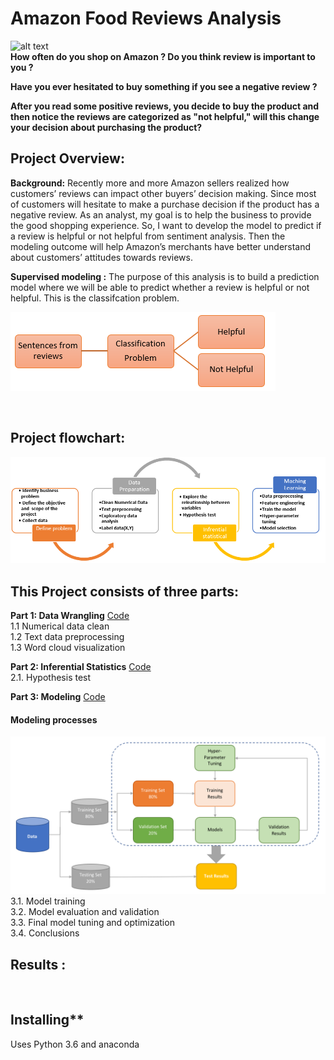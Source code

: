 # Amazon Food Reviews Analysis
![alt text](http://media.corporate-ir.net/media_files/IROL/17/176060/img/logos/amazon_logo_RGB.jpg)
<Br/>**How often do you shop on Amazon ? Do you think review is important to you ?**

**Have you ever hesitated to buy something if you see a negative review ?** 

**After you read some positive reviews, you decide to buy the product and then notice the reviews are categorized as "not helpful," will this change your decision about purchasing the product?**


## Project Overview: 

**Background:** 
Recently more and more Amazon sellers realized how customers’ reviews can
impact other buyers’ decision making. Since most of customers will hesitate to
make a purchase decision if the product has a negative review. As an analyst,
my goal is to help the business to provide the good shopping experience. So, I
want to develop the model to predict if a review is helpful or not helpful from
sentiment analysis. Then the modeling outcome will help Amazon’s merchants have
better understand about customers’ attitudes towards reviews.

**Supervised modeling :** 
The purpose of this analysis is to build a prediction model where we will be able to predict whether a review is helpful or not helpful. This is the classifcation problem.<br>

 ![alt text](https://github.com/Mira2015/Intermediate_Data-_Science/blob/master/binary.PNG)

 <br>
 
## Project flowchart:
![alt text](https://github.com/Mira2015/Intermediate_Data-_Science/blob/master/flowchart.PNG) <br>
 

## This Project consists of three parts:  <br>   

**Part 1: Data Wrangling**  [Code](https://github.com/Mira2015/Amazon_Fine_Food_review_project/blob/master/Amazon_DataWrangling_Final.ipynb)
 <br>1.1 Numerical data clean 
 <br>1.2 Text data preprocessing
 <br>1.3 Word cloud visualization 

**Part 2: Inferential Statistics** [Code](https://github.com/Mira2015/Amazon_Fine_Food_review_project/blob/master/Amazon_inferential%20statistics_Final.ipynb) <br>
2.1. Hypothesis test 

**Part 3: Modeling** [Code](https://github.com/Mira2015/Amazon_Fine_Food_review_project/blob/master/Amazon_Modeling_draft1.ipynb) <br>

#### Modeling processes<br>
![alt text](https://github.com/Mira2015/Amazon_Fine_Food_review_project/blob/master/modlig%20processes.png)
<br>3.1. Model training 
<br>3.2. Model evaluation and validation 
<br>3.3. Final model tuning and optimization
<br>3.4. Conclusions

## Results : 

 <br>
 

## Installing** <br>
Uses Python 3.6 and anaconda


